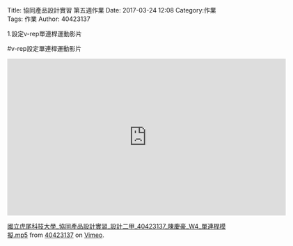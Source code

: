 Title: 協同產品設計實習 第五週作業
Date: 2017-03-24 12:08
Category:作業
Tags: 作業
Author: 40423137

1.設定v-rep單連桿運動影片

<!-- PELICAN_END_SUMMARY -->

#v-rep設定單連桿運動影片

<iframe src="https://player.vimeo.com/video/213730183" width="640" height="360" frameborder="0" webkitallowfullscreen mozallowfullscreen allowfullscreen></iframe>
<p><a href="https://vimeo.com/213730183">國立虎尾科技大學_協同產品設計實習_設計二甲_40423137_陳慶豪_W4_單連桿模擬.mp5</a> from <a href="https://vimeo.com/user45109608">40423137</a> on <a href="https://vimeo.com">Vimeo</a>.</p>